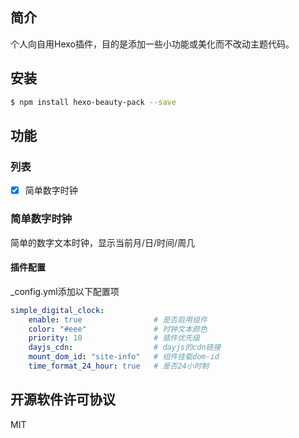 ## 简介
个人向自用Hexo插件，目的是添加一些小功能或美化而不改动主题代码。

## 安装
``` bash
$ npm install hexo-beauty-pack --save
```

## 功能

### 列表
- [x] 简单数字时钟

### 简单数字时钟
简单的数字文本时钟，显示当前月/日/时间/周几

#### 插件配置

_config.yml添加以下配置项

``` yaml
simple_digital_clock:
    enable: true                # 是否启用组件
    color: "#eee"               # 时钟文本颜色
    priority: 10                # 插件优先级
    dayjs_cdn:                  # dayjs的cdn链接
    mount_dom_id: "site-info"   # 组件挂载dom-id
    time_format_24_hour: true   # 是否24小时制
```

## 开源软件许可协议
MIT